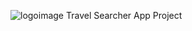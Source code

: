 ![logoimage](https://github.com/shouldbeclaudio/TravelSearcher_Project/assets/44953699/9891836d-0242-4bcd-982a-7e488b598e19)
Travel Searcher App Project


